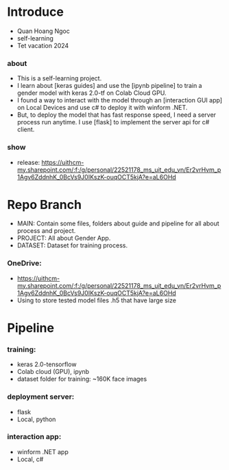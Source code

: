 # Introduce   
- Quan Hoang Ngoc
- self-learning
- Tet vacation 2024
### about 
- This is a self-learning project. 
- I learn about [keras guides] and use the [ipynb pipeline] to train a gender model with keras 2.0-tf on Colab Cloud GPU. 
- I found a way to interact with the model through  an [interaction GUI app] on Local Devices  and use c# to deploy it with winform .NET. 
- But, to deploy the model that has fast response speed, I need a server process run anytime. I use [flask] to implement the server api for c# client.
### show 
- release: https://uithcm-my.sharepoint.com/:f:/g/personal/22521178_ms_uit_edu_vn/Er2vrHvm_p1Agv6ZddnhK_0BcVs9J0IKszK-ouqOCT5kjA?e=aL6OHd

# Repo Branch 
- MAIN: Contain some files, folders about guide and pipeline for all about process and project. 
- PROJECT: All about Gender App. 
- DATASET: Dataset for training process.
### OneDrive: 
- https://uithcm-my.sharepoint.com/:f:/g/personal/22521178_ms_uit_edu_vn/Er2vrHvm_p1Agv6ZddnhK_0BcVs9J0IKszK-ouqOCT5kjA?e=aL6OHd
- Using to store tested model files .h5 that have large size 

# Pipeline 
### training: 
- keras 2.0-tensorflow
- Colab cloud (GPU), ipynb
- dataset folder for training: ~160K face images  
### deployment server: 
- flask
- Local, python
### interaction app: 
- winform .NET app
- Local, c#
  
